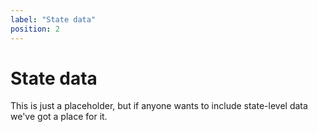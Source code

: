 ```yaml
---
label: "State data"
position: 2
---
```


# State data

This is just a placeholder, but if anyone wants to include state-level data
we've got a place for it.